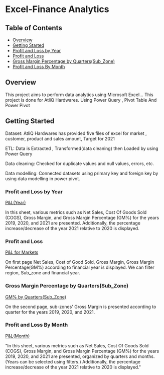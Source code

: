 # Excel-Finance Analytics


## Table of Contents

- [Overview](#overview)
- [Getting Started](#getting-started)
- [Profit and Loss by Year](#Profit-and-Loss-by-Year)
- [Profit and Loss](#Profit-and-Loss)
- [ Gross Margin Percentage by Quarters(Sub_Zone)
](#Gross-Margin-Percentage-by-Quarters(Sub_Zone)
)
- [Profit and Loss By Month](#Profit-and-Loss-By-Month)


## Overview

This project aims to perform data analytics using Microsoft Excel...
This project is done for AtliQ Hardwares. Using Power Query , Pivot Table And Power Pivot


## Getting Started

Dataset: AtliQ Hardwares has provided five files of excel for market , customer, product and sales amount, Target for 2021

ETL: Data is Extracted , Transformed(data cleaning) then Loaded by using Power Query

Data cleaning: Checked for duplicate values and null values, errors, etc.

Data modelling: Connected datasets using primary key and foreign key by using data modelling in power pivot.

### Profit and Loss by Year

[P&L(Year)](https://github.com/manishajadhav1004/Finance-Analytics/blob/main/P%26L(Year).pdf)

In this sheet, various metrics such as Net Sales, Cost Of Goods Sold (COGS), Gross Margin, and Gross Margin Percentage (GM%) for the years 2019, 2020, and 2021 are presented. Additionally, the percentage increase/decrease of the year 2021 relative to 2020 is displayed.
### Profit and Loss
[P&L for Markets](https://github.com/manishajadhav1004/Finance-Analytics/blob/main/P%26L_and%20GM%25_by_quarters.pdf)

On first page Net Sales, Cost of Good Sold, Gross Margin, Gross Margin Percentage(GM%) according to financial year is displayed. We can filter region, Sub_zone and financial year.


### Gross Margin Percentage by Quarters(Sub_Zone)

[GM% by Quarters(Sub_Zone)](https://github.com/manishajadhav1004/Finance-Analytics/blob/main/P%26L_and%20GM%25_by_quarters.pdf)

On the second page, sub-zones' Gross Margin is presented according to quarter for the years 2019, 2020, and 2021.

### Profit and Loss By Month

[P&L(Month)](https://github.com/manishajadhav1004/Finance-Analytics/blob/main/p%26L(month).pdf)


"In this sheet, various metrics such as Net Sales, Cost Of Goods Sold (COGS), Gross Margin, and Gross Margin Percentage (GM%) for the years 2019, 2020, and 2021 are presented, organized by quarters and months. (Years can be selected using filters.) Additionally, the percentage increase/decrease of the year 2021 relative to 2020 is displayed."















